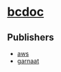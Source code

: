 # [bcdoc](https://pypi.org/project/bcdoc)



## Publishers
- [aws](https://pypi.org/user/aws)
- [garnaat](https://pypi.org/user/garnaat)

